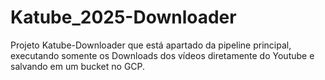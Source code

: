 # Katube_2025-Downloader
Projeto Katube-Downloader que está apartado da pipeline principal, executando somente os Downloads dos vídeos diretamente do Youtube e salvando em um bucket no GCP.
